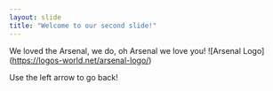 ```yaml
---
layout: slide
title: "Welcome to our second slide!"
---
```

We loved the Arsenal, we do, oh Arsenal we love you!
![Arsenal Logo] (https://logos-world.net/arsenal-logo/)

Use the left arrow to go back!
